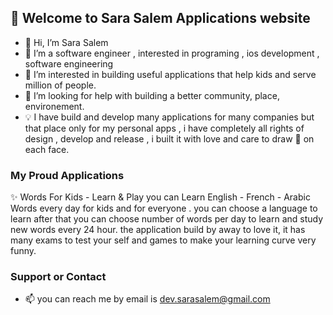## 👋 Welcome to Sara Salem Applications website


- 👋 Hi, I’m Sara Salem
- 👀 I’m a software engineer , interested in programing , ios development , software engineering
- 🌱 I’m interested in building useful applications that help kids and serve million of people.
- 💞️ I’m looking for help with building a better community, place, environement.
- 💡 I have build and develop many applications for many companies but that place only for my personal apps , i have completely all rights of design ,   develop and release , i built it with love and care to draw 🙂 on each face.



### My Proud Applications

✨ Words For Kids - Learn & Play
   you can Learn English - French - Arabic Words every day for kids and for everyone .
   you can choose a language to learn after that you can choose number of words per day to learn and study new words every 24 hour.
   the application build by away to love it, it has many exams to test your self  and games to make your learning curve very funny.



### Support or Contact

- 📫 you can reach me by email is dev.sarasalem@gmail.com 

